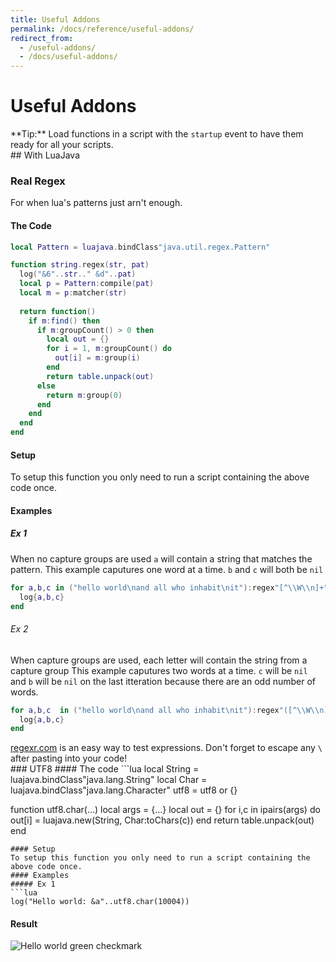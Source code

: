 ```yaml
---
title: Useful Addons
permalink: /docs/reference/useful-addons/
redirect_from:
  - /useful-addons/
  - /docs/useful-addons/
---
```

# Useful Addons
<div class="note">**Tip:** Load functions in a script with the <code>startup</code> event to have them ready for all your scripts.</div>
## With LuaJava

### Real Regex
For when lua's patterns just arn't enough.
#### The Code
```lua
local Pattern = luajava.bindClass"java.util.regex.Pattern"

function string.regex(str, pat)
  log("&6"..str.." &d"..pat)
  local p = Pattern:compile(pat)
  local m = p:matcher(str)
  
  return function()
    if m:find() then
      if m:groupCount() > 0 then
        local out = {}
        for i = 1, m:groupCount() do
          out[i] = m:group(i)
        end
        return table.unpack(out)
      else
        return m:group(0)
      end
    end
  end
end
```
#### Setup
To setup this function you only need to run a script containing the above code once.
#### Examples
##### Ex 1
When no capture groups are used `a` will contain a string that matches the pattern.
This example caputures one word at a time. `b` and `c` will both be `nil`
```lua
for a,b,c in ("hello world\nand all who inhabit\nit"):regex"[^\\W\\n]+" do
  log{a,b,c}
end
```
###### Ex 2
When capture groups are used, each letter will contain the string from a capture group
This example caputures two words at a time. `c` will be `nil` and `b` will be `nil` on the last itteration because there are
an odd number of words.
```lua
for a,b,c  in ("hello world\nand all who inhabit\nit"):regex"([^\\W\\n]+)[\\W\\n]*([^\\W\\n]+)?" do
  log{a,b,c}
end
```
<div class="note"><a href="https://regexr.com/" target="_blank">regexr.com</a> is an easy way to test expressions. Don't forget to escape any <code>\</code> after pasting into your code!</div>
### UTF8
#### The code
```lua
local String = luajava.bindClass"java.lang.String"
local Char   = luajava.bindClass"java.lang.Character"
utf8 = utf8 or {}

function utf8.char(...)
  local args = {...}
  local out = {}
  for i,c in ipairs(args) do
    out[i] = luajava.new(String, Char:toChars(c))
  end
  return table.unpack(out)
end
```
#### Setup
To setup this function you only need to run a script containing the above code once.
#### Examples
##### Ex 1
```lua
log("Hello world: &a"..utf8.char(10004))
```
#### Result
![Hello world green checkmark](https://cdn.discordapp.com/attachments/477916341706293278/661431589456183297/unknown.png "Result")
